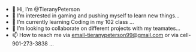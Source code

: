 - 👋 Hi, I’m @TieranyPeterson
- 👀 I’m interested in gaming and pushing myself to learn new things...
- 🌱 I’m currently learning Coding in my 102 class ...
- 💞️ I’m looking to collaborate on different projects with my teamates...
- 📫 How to reach me via email-tieranypeterson99@gmail.com or via cell- 901-273-3838
...

<!---
TieranyPeterson/TieranyPeterson is a ✨ special ✨ repository because its `README.md` (this file) appears on your GitHub profile.
You can click the Preview link to take a look at your changes.
--->
